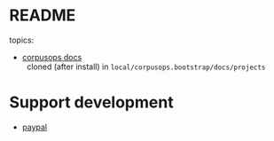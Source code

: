 # README
topics:
  - [corpusops docs](https://github.com/corpusops/corpusops.bootstrap/tree/master/docs/projects) <br/>
    cloned (after install) in ``local/corpusops.bootstrap/docs/projects``

    
# Support development
- [paypal](https://paypal.me/kiorky)

